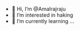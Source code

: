 - 👋 Hi, I’m @Amalrajraju
- 👀 I’m interested in haking
- 🌱 I’m currently learning ...


<!---
Amalrajraju/Amalrajraju is a ✨ special ✨ repository because its `README.md` (this file) appears on your GitHub profile.
You can click the Preview link to take a look at your changes.
--->
